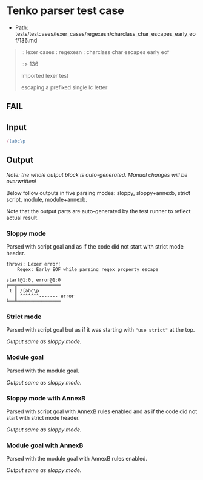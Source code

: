 # Tenko parser test case

- Path: tests/testcases/lexer_cases/regexesn/charclass_char_escapes_early_eof/136.md

> :: lexer cases : regexesn : charclass char escapes early eof
>
> ::> 136
>
> Imported lexer test
>
> escaping a prefixed single lc letter

## FAIL

## Input

`````js
/[abc\p
`````

## Output

_Note: the whole output block is auto-generated. Manual changes will be overwritten!_

Below follow outputs in five parsing modes: sloppy, sloppy+annexb, strict script, module, module+annexb.

Note that the output parts are auto-generated by the test runner to reflect actual result.

### Sloppy mode

Parsed with script goal and as if the code did not start with strict mode header.

`````
throws: Lexer error!
    Regex: Early EOF while parsing regex property escape

start@1:0, error@1:0
╔══╦════════════════
 1 ║ /[abc\p
   ║ ^^^^^^^------- error
╚══╩════════════════

`````

### Strict mode

Parsed with script goal but as if it was starting with `"use strict"` at the top.

_Output same as sloppy mode._

### Module goal

Parsed with the module goal.

_Output same as sloppy mode._

### Sloppy mode with AnnexB

Parsed with script goal with AnnexB rules enabled and as if the code did not start with strict mode header.

_Output same as sloppy mode._

### Module goal with AnnexB

Parsed with the module goal with AnnexB rules enabled.

_Output same as sloppy mode._
